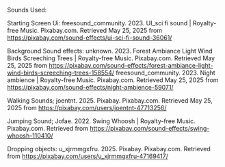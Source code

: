 Sounds Used:

Starting Screen Ui:
freesound_community. 2023. UI_sci fi sound | Royalty-free Music. Pixabay.com. Retrieved May 25, 2025 from https://pixabay.com/sound-effects/ui-sci-fi-sound-36061/

Background Sound effects:
unknown. 2023. Forest Ambiance Light Wind Birds Screeching Trees | Royalty-free Music. Pixabay.com. Retrieved May 25, 2025 from https://pixabay.com/sound-effects/forest-ambiance-light-wind-birds-screeching-trees-158554/
freesound_community. 2023. Night ambience | Royalty-free Music. Pixabay.com. Retrieved May 25, 2025 from https://pixabay.com/sound-effects/night-ambience-59071/

Walking Sounds;
joentnt. 2025. Pixabay. Pixabay.com. Retrieved May 25, 2025 from https://pixabay.com/users/joentnt-47713256/

Jumping Sound;
Jofae. 2022. Swing Whoosh | Royalty-free Music. Pixabay.com. Retrieved from https://pixabay.com/sound-effects/swing-whoosh-110410/

Dropping objects:
u_xjrmmgxfru. 2025. Pixabay. Pixabay.com. Retrieved from https://pixabay.com/users/u_xjrmmgxfru-47169417/
